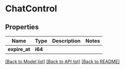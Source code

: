 # ChatControl

## Properties

Name | Type | Description | Notes
------------ | ------------- | ------------- | -------------
**expire_at** | **i64** |  | 

[[Back to Model list]](../README.md#documentation-for-models) [[Back to API list]](../README.md#documentation-for-api-endpoints) [[Back to README]](../README.md)


